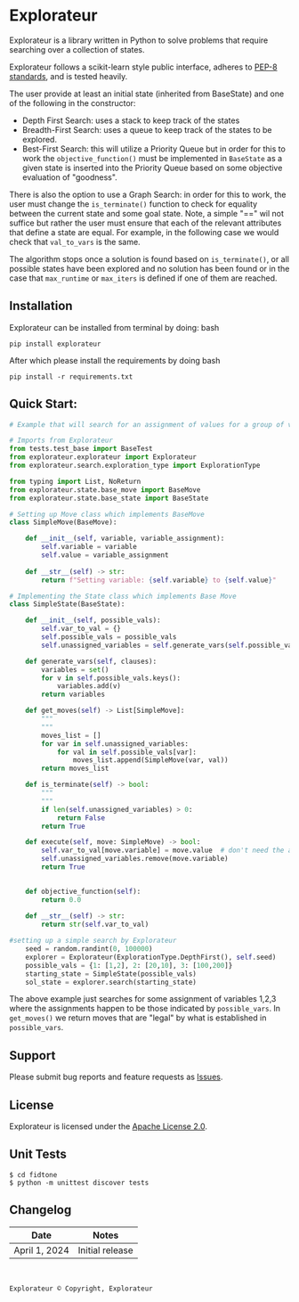 # Explorateur

Explorateur is a library written in Python to solve problems that require searching over a collection of states. 

Explorateur follows a scikit-learn style public interface, adheres to 
[PEP-8 standards](https://www.python.org/dev/peps/pep-0008/), and is tested heavily. 


The user provide at least an initial state (inherited from BaseState) and one of the following in the constructor:
- Depth First Search: uses a stack to keep track of the states
- Breadth-First Search:  uses a queue to keep track of the states to be explored. 
- Best-First Search: this will utilize a Priority Queue but in order for this to work the ```objective_function()``` must be implemented in ```BaseState``` as a given state is inserted into the Priority Queue based on some objective evaluation of "goodness". 

There is also the option to use a Graph Search: in order for this to work, the user must change the ```is_terminate()``` function to check for equality between the current state and some goal state. Note, a simple "==" wil not suffice but rather the user must ensure that each of the relevant attributes that define a state are equal. For example, in the following case we would check that ```val_to_vars``` is the same.

The algorithm stops once a solution is found based on ```is_terminate()```, or all possible states have been explored and no solution has been found or in the case that ```max_runtime``` or ```max_iters``` is defined if one of them are reached.

## Installation

Explorateur can be installed from terminal by doing:
bash
```
pip install explorateur
```
After which please install the requirements by doing
bash
```
pip install -r requirements.txt
```

## Quick Start:

```python
# Example that will search for an assignment of values for a group of variables

# Imports from Explorateur
from tests.test_base import BaseTest
from explorateur.explorateur import Explorateur
from explorateur.search.exploration_type import ExplorationType

from typing import List, NoReturn
from explorateur.state.base_move import BaseMove
from explorateur.state.base_state import BaseState

# Setting up Move class which implements BaseMove
class SimpleMove(BaseMove):

    def __init__(self, variable, variable_assignment):
        self.variable = variable
        self.value = variable_assignment
    
    def __str__(self) -> str:
        return f"Setting variable: {self.variable} to {self.value}"

# Implementing the State class which implements Base Move
class SimpleState(BaseState):

    def __init__(self, possible_vals):
        self.var_to_val = {}
        self.possible_vals = possible_vals
        self.unassigned_variables = self.generate_vars(self.possible_vals)

    def generate_vars(self, clauses):
        variables = set()
        for v in self.possible_vals.keys():
            variables.add(v)
        return variables

    def get_moves(self) -> List[SimpleMove]:
        """
        """
        moves_list = []
        for var in self.unassigned_variables:
            for val in self.possible_vals[var]:
                moves_list.append(SimpleMove(var, val))
        return moves_list

    def is_terminate(self) -> bool:
        """
        """
        if len(self.unassigned_variables) > 0:
            return False
        return True

    def execute(self, move: SimpleMove) -> bool:
        self.var_to_val[move.variable] = move.value  # don't need the absolute
        self.unassigned_variables.remove(move.variable)
        return True

    
    def objective_function(self):
        return 0.0
    
    def __str__(self) -> str:
        return str(self.var_to_val)

#setting up a simple search by Explorateur
    seed = random.randint(0, 100000)
    explorer = Explorateur(ExplorationType.DepthFirst(), self.seed)
    possible_vals = {1: [1,2], 2: [20,10], 3: [100,200]}
    starting_state = SimpleState(possible_vals)
    sol_state = explorer.search(starting_state)
```

The above example just searches for some assignment of variables 1,2,3 where the assignments happen to be those indicated by ```possible_vars```. In ```get_moves()``` we return moves that are "legal" by what is established in ```possible_vars```.


## Support

Please submit bug reports and feature requests as [Issues](https://github.com/explorateur/issues).

## License

Explorateur is licensed under the [Apache License 2.0](LICENSE.md).

## Unit Tests
```
$ cd fidtone
$ python -m unittest discover tests
```


## Changelog

| Date | Notes |
|--------|-------------|
| April 1, 2024 | Initial release |

<br>

```
Explorateur © Copyright, Explorateur
````

<br>
